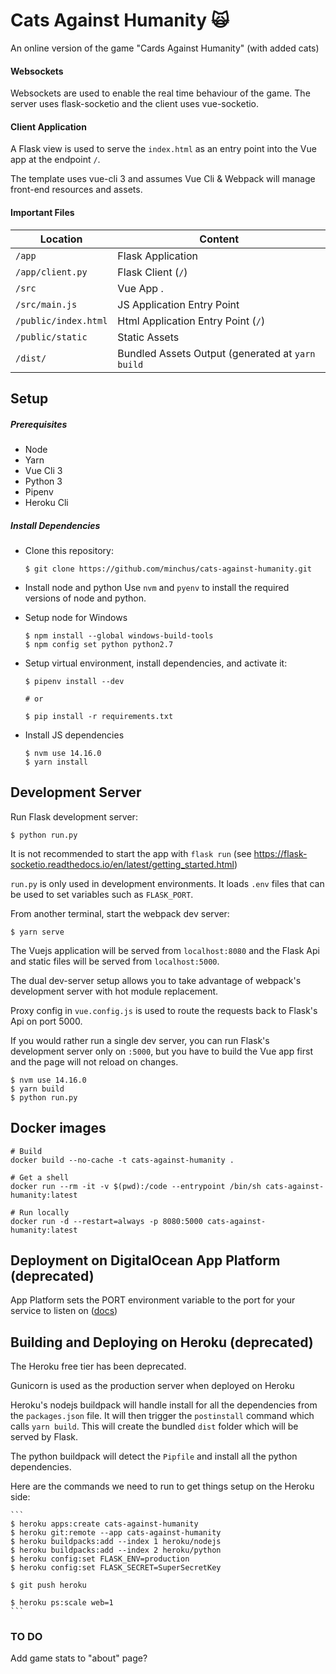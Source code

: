 # Cats Against Humanity 🙀 

An online version of the game "Cards Against Humanity" (with added cats)

#### Websockets

Websockets are used to enable the real time behaviour of the game. The server uses flask-socketio and the client uses vue-socketio.

#### Client Application

A Flask view is used to serve the `index.html` as an entry point into the Vue app at the endpoint `/`.

The template uses vue-cli 3 and assumes Vue Cli & Webpack will manage front-end resources and assets.


#### Important Files

| Location             |  Content                                   |
|----------------------|--------------------------------------------|
| `/app`               | Flask Application                          |
| `/app/client.py`     | Flask Client (`/`)                         |
| `/src`               | Vue App .                                  |
| `/src/main.js`       | JS Application Entry Point                 |
| `/public/index.html` | Html Application Entry Point (`/`)         |
| `/public/static`     | Static Assets                              |
| `/dist/`             | Bundled Assets Output (generated at `yarn build` |


## Setup

##### Prerequisites

- Node
- Yarn
- Vue Cli 3
- Python 3
- Pipenv
- Heroku Cli

##### Install Dependencies

* Clone this repository:
	```
	$ git clone https://github.com/minchus/cats-against-humanity.git
	```

* Install node and python
Use `nvm` and `pyenv` to install the required versions of node and python.
 

* Setup node for Windows
	```
	$ npm install --global windows-build-tools
	$ npm config set python python2.7
	```

* Setup virtual environment, install dependencies, and activate it:
	```
	$ pipenv install --dev

  # or

	$ pip install -r requirements.txt
	```

* Install JS dependencies
	```
	$ nvm use 14.16.0
	$ yarn install
	```


## Development Server

Run Flask development server:
```
$ python run.py
```
It is not recommended to start the app with ```flask run```
(see https://flask-socketio.readthedocs.io/en/latest/getting_started.html)

```run.py``` is only used in development environments. It loads ```.env``` files that can be used to set variables
such as ```FLASK_PORT```.

From another terminal, start the webpack dev server:
```
$ yarn serve
```

The Vuejs application will be served from `localhost:8080` and the Flask Api
and static files will be served from `localhost:5000`.

The dual dev-server setup allows you to take advantage of
webpack's development server with hot module replacement.

Proxy config in `vue.config.js` is used to route the requests
back to Flask's Api on port 5000.

If you would rather run a single dev server, you can run Flask's
development server only on `:5000`, but you have to build the Vue app first
and the page will not reload on changes.
```
$ nvm use 14.16.0
$ yarn build
$ python run.py
```

## Docker images
```
# Build
docker build --no-cache -t cats-against-humanity .

# Get a shell
docker run --rm -it -v $(pwd):/code --entrypoint /bin/sh cats-against-humanity:latest

# Run locally
docker run -d --restart=always -p 8080:5000 cats-against-humanity:latest
```


## Deployment on DigitalOcean App Platform (deprecated)
App Platform sets the PORT environment variable to the port for your service to listen on 
([docs](https://docs.digitalocean.com/support/how-to-troubleshoot-apps-in-app-platform/#check-for-a-misconfigured-port-or-network-interface))

## Building and Deploying on Heroku (deprecated)
The Heroku free tier has been deprecated.

Gunicorn is used as the production server when deployed on Heroku

Heroku's nodejs buildpack will handle install for all the dependencies from the `packages.json` file.
It will then trigger the `postinstall` command which calls `yarn build`.
This will create the bundled `dist` folder which will be served by Flask.

The python buildpack will detect the `Pipfile` and install all the python dependencies.

Here are the commands we need to run to get things setup on the Heroku side:

	```
	$ heroku apps:create cats-against-humanity
	$ heroku git:remote --app cats-against-humanity
	$ heroku buildpacks:add --index 1 heroku/nodejs
	$ heroku buildpacks:add --index 2 heroku/python
	$ heroku config:set FLASK_ENV=production
	$ heroku config:set FLASK_SECRET=SuperSecretKey

	$ git push heroku

	$ heroku ps:scale web=1
	```
### TO DO
Add game stats to "about" page?
